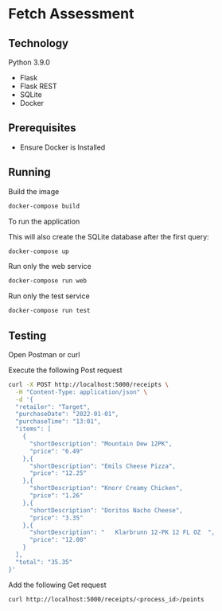 # Fetch Assessment

## Technology
Python 3.9.0
- Flask
- Flask REST
- SQLite
- Docker


## Prerequisites
- Ensure Docker is Installed

## Running

Build the image
```bash
docker-compose build
```

To run the application

This will also create the SQLite database after the first query:
```bash
docker-compose up
```
Run only the web service
```bash
docker-compose run web
```

Run only the test service
```bash
docker-compose run test
```

## Testing

Open Postman or curl

Execute the following Post request
```bash
curl -X POST http://localhost:5000/receipts \
  -H "Content-Type: application/json" \
  -d '{
  "retailer": "Target",
  "purchaseDate": "2022-01-01",
  "purchaseTime": "13:01",
  "items": [
    {
      "shortDescription": "Mountain Dew 12PK",
      "price": "6.49"
    },{
      "shortDescription": "Emils Cheese Pizza",
      "price": "12.25"
    },{
      "shortDescription": "Knorr Creamy Chicken",
      "price": "1.26"
    },{
      "shortDescription": "Doritos Nacho Cheese",
      "price": "3.35"
    },{
      "shortDescription": "   Klarbrunn 12-PK 12 FL OZ  ",
      "price": "12.00"
    }
  ],
  "total": "35.35"
}'
```

Add the following Get request
```bash
curl http://localhost:5000/receipts/<process_id>/points
```
